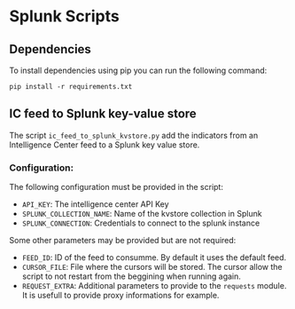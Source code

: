 # Splunk Scripts

## Dependencies

To install dependencies using pip you can run the following command:

```
pip install -r requirements.txt
```

## IC feed to Splunk key-value store

The script `ic_feed_to_splunk_kvstore.py` add the indicators from an Intelligence Center feed to a Splunk key value store.

### Configuration:

The following configuration must be provided in the script:
* `API_KEY`: The intelligence center API Key
* `SPLUNK_COLLECTION_NAME`: Name of the kvstore collection in Splunk
* `SPLUNK_CONNECTION`: Credentials to connect to the splunk instance

Some other parameters may be provided but are not required:
* `FEED_ID`: ID of the feed to consumme. By default it uses the default feed.
* `CURSOR_FILE`: File where the cursors will be stored. The cursor allow the script to not restart from the beggining when running again.
* `REQUEST_EXTRA`: Additional parameters to provide to the `requests` module. It is usefull to provide proxy informations for example.
